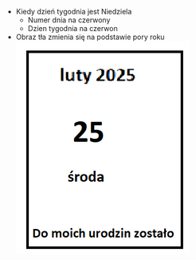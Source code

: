 ﻿- Kiedy dzień tygodnia jest Niedziela
  - Numer dnia na czerwony
  - Dzien tygodnia na czerwon
- Obraz tła zmienia się na podstawie pory roku
  ![Koncept kartki kalendarza](Media\koncept.png)